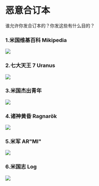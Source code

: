 # 恶意合订本

谁允许你发合订本的？你发这些有什么目的？

### 1.米国维基百科  Mikipedia

![](https://github.com/DreamingCats/GenshitJokes/raw/main/恶意合订本/米国维基百科.jpg)

### 2.七大天王 7 Uranus

![](https://github.com/DreamingCats/GenshitJokes/raw/main/恶意合订本/原批七大天王.jpg)

### 3.米国杰出青年

![](https://github.com/DreamingCats/GenshitJokes/raw/main/恶意合订本/米国杰出青年.jpg)

### 4.诸神黄昏   Ragnarök

![](https://github.com/DreamingCats/GenshitJokes/raw/main/恶意合订本/诸神黄昏.jpg)

### 5.米军   AR"MI"

![](https://github.com/DreamingCats/GenshitJokes/raw/main/恶意合订本/米军.jpg)

### 6.米国志   Log

![](https://github.com/DreamingCats/GenshitJokes/raw/main/恶意合订本/米国志.jpg)